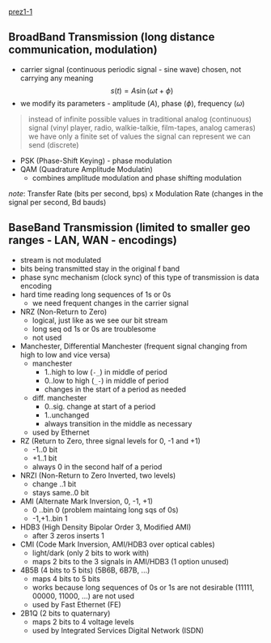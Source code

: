 [prez1-1](https://lms.vsb.cz/pluginfile.php/2310316/course/section/2805839/basicPrinciples.pdf)
## BroadBand Transmission (long distance communication, modulation)
- carrier signal (continuous periodic signal - sine wave) chosen, not carrying any meaning
$$s(t) = A \sin(\omega t + \phi)$$
- we modify its parameters - amplitude ($A$), phase ($\phi$), frequency ($\omega$)

> instead of infinite possible values in traditional analog (continuous) signal (vinyl player, radio, walkie-talkie, film-tapes, analog cameras) we have only a finite set of values the signal can represent we can send (discrete)

- PSK (Phase-Shift Keying) - phase modulation
- QAM (Quadrature Amplitude Modulatin) 
	- combines amplitude modulation and phase shifting modulation

*note*: Transfer Rate (bits per second, bps) x Modulation Rate (changes in the signal per second, Bd bauds)

## BaseBand Transmission (limited to smaller geo ranges - LAN, WAN - encodings)
- stream is not modulated 
- bits being transmitted stay in the original f band
- phase sync mechanism (clock sync) of this type of transmission is data encoding
- hard time reading long sequences of 1s or 0s
    - we need frequent changes in the carrier signal
- NRZ (Non-Return to Zero) 
    - logical, just like as we see our bit stream
    - long seq od 1s or 0s are troublesome
    - not used
- Manchester, Differential Manchester (frequent signal changing from high to low and vice versa)
    - manchester 
	    - 1..high to low (` -_ `) in middle of period
        - 0..low to high (` _- `) in middle of period
        - changes in the start of a period as needed
    - diff. manchester 
	    - 0..sig. change at start of a period
        - 1..unchanged
        - always transition in the middle as necessary
	- used by Ethernet
- RZ (Return to Zero, three signal levels for 0, -1 and +1)
    - -1..0 bit
    - +1..1 bit
    - always 0 in the second half of a period
- NRZI (Non-Return to Zero Inverted, two levels)
    - change    ..1 bit
    - stays same..0 bit
- AMI (Alternate Mark Inversion, 0, -1, +1)
    - 0    ..bin 0 (problem maintaing long sqs of 0s)
    - -1,+1..bin 1
- HDB3 (High Density Bipolar Order 3, Modified AMI) 
    - after 3 zeros inserts 1
- CMI (Code Mark Inversion, AMI/HDB3 over optical cables)
    - light/dark (only 2 bits to work with)
    - maps 2 bits to the 3 signals in AMI/HDB3 (1 option unused)
- 4B5B (4 bits to 5 bits) (5B6B, 6B7B, ...)
    - maps 4 bits to 5 bits 
    - works because long sequences of 0s or 1s are not desirable 
         (11111, 00000, 11000, ...) are not used
    - used by Fast Ethernet (FE)
- 2B1Q (2 bits to quaternary)
    - maps 2 bits to 4 voltage levels
    - used by Integrated Services Digital Network (ISDN)